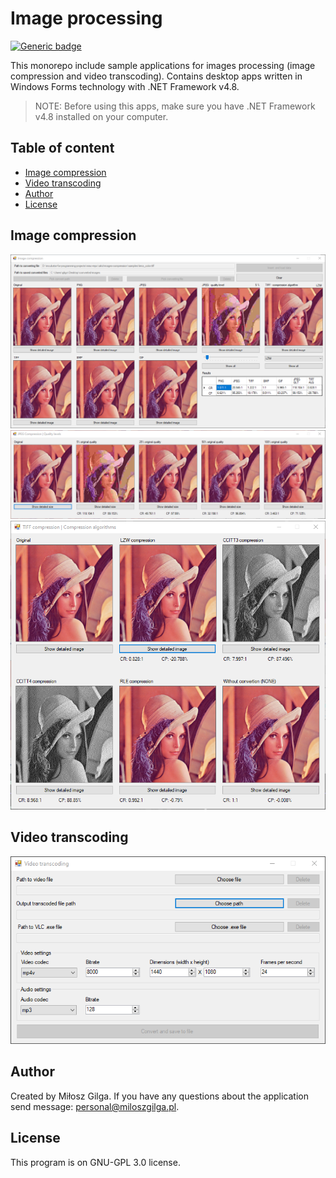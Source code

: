# Image processing
[![Generic badge](https://img.shields.io/badge/Made%20with-.NET%20Framework%204.8-1abc9c.svg)](https://dotnet.microsoft.com/en-us/)&nbsp;&nbsp;

This monorepo include sample applications for images processing (image compression and video transcoding).
Contains desktop apps written in Windows Forms technology with .NET Framework v4.8.

> NOTE: Before using this apps, make sure you have .NET Framework v4.8 installed on your computer.

## Table of content
* [Image compression](#image-compression)
* [Video transcoding](#video-transcoding)
* [Author](#author)
* [License](#license)

<a name="image-compression"></a>
## Image compression
![windowImg](https://github.com/milosz08/image-processing/blob/master/.github/image-compression/img1.png)
![windowImg](https://github.com/milosz08/image-processing/blob/master/.github/image-compression/img2.png)
![windowImg](https://github.com/milosz08/image-processing/blob/master/.github/image-compression/img3.png)

<a name="video-transcoding"></a>
## Video transcoding
![windowImg](https://github.com/milosz08/image-processing/blob/master/.github/video-transcoding/img1.png)

<a name="author"></a>
## Author
Created by Miłosz Gilga. If you have any questions about the application send message:
[personal@miloszgilga.pl](mailto:personal@miloszgilga.pl).

<a name="license"></a>
## License
This program is on GNU-GPL 3.0 license.
